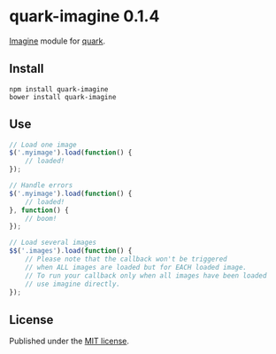 quark-imagine 0.1.4
====================

[Imagine](https://github.com/pyrsmk/imagine) module for [quark](https://github.com/pyrsmk/quark).

Install
-------

```shell
npm install quark-imagine
bower install quark-imagine
```

Use
---

```js
// Load one image
$('.myimage').load(function() {
	// loaded!
});

// Handle errors
$('.myimage').load(function() {
	// loaded!
}, function() {
	// boom!
});

// Load several images
$$('.images').load(function() {
	// Please note that the callback won't be triggered
	// when ALL images are loaded but for EACH loaded image.
	// To run your callback only when all images have been loaded
	// use imagine directly.
});
```

License
-------

Published under the [MIT license](http://dreamysource.mit-license.org).
